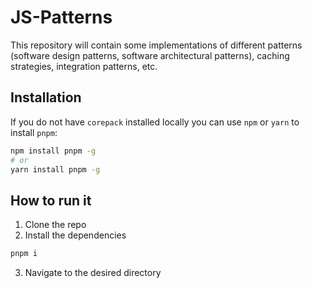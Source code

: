 # JS-Patterns

This repository will contain some implementations of different patterns (software design patterns, software architectural patterns), caching strategies, integration patterns, etc.

## Installation

If you do not have `corepack` installed locally you can use `npm` or `yarn` to install `pnpm`:

```sh
npm install pnpm -g
# or
yarn install pnpm -g
```

## How to run it

1. Clone the repo
2. Install the dependencies

```sh
pnpm i
```

3. Navigate to the desired directory
